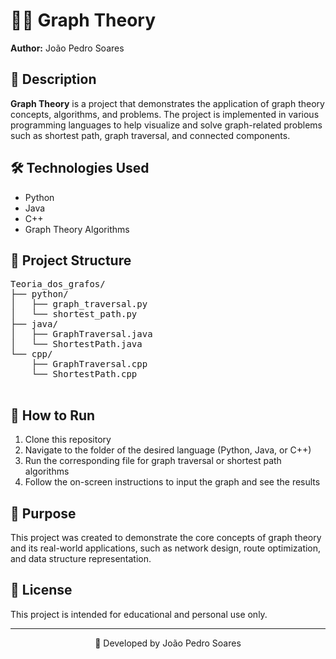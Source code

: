 </head>
<body>
  <h1>🧑‍💻 Graph Theory</h1>
  <p><strong>Author:</strong> João Pedro Soares</p>

  <h2>📌 Description</h2>
  <p><strong>Graph Theory</strong> is a project that demonstrates the application of graph theory concepts, algorithms, and problems. The project is implemented in various programming languages to help visualize and solve graph-related problems such as shortest path, graph traversal, and connected components.</p>

  <h2>🛠️ Technologies Used</h2>
  <ul>
    <li>Python</li>
    <li>Java</li>
    <li>C++</li>
    <li>Graph Theory Algorithms</li>
  </ul>

  <h2>📂 Project Structure</h2>
  <pre>
Teoria_dos_grafos/
├── python/
│   ├── graph_traversal.py
│   └── shortest_path.py
├── java/
│   ├── GraphTraversal.java
│   └── ShortestPath.java
└── cpp/
    ├── GraphTraversal.cpp
    └── ShortestPath.cpp
  </pre>

  <h2>🚀 How to Run</h2>
  <ol>
    <li>Clone this repository</li>
    <li>Navigate to the folder of the desired language (Python, Java, or C++)</li>
    <li>Run the corresponding file for graph traversal or shortest path algorithms</li>
    <li>Follow the on-screen instructions to input the graph and see the results</li>
  </ol>

  <h2>🎯 Purpose</h2>
  <p>This project was created to demonstrate the core concepts of graph theory and its real-world applications, such as network design, route optimization, and data structure representation.</p>

  <h2>📄 License</h2>
  <p>This project is intended for educational and personal use only.</p>

  <hr>
  <p align="center">📘 Developed by João Pedro Soares</p>
</body>
</html>
